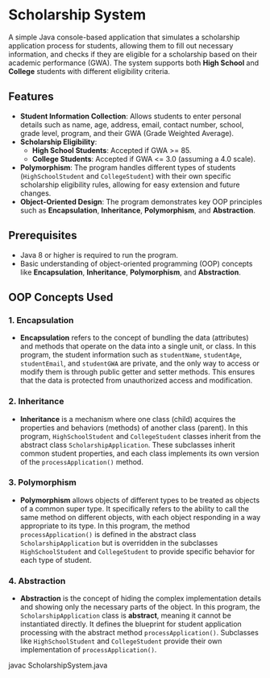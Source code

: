 # Scholarship System

A simple Java console-based application that simulates a scholarship application process for students, allowing them to fill out necessary information, and checks if they are eligible for a scholarship based on their academic performance (GWA). The system supports both **High School** and **College** students with different eligibility criteria.

## Features

- **Student Information Collection**: Allows students to enter personal details such as name, age, address, email, contact number, school, grade level, program, and their GWA (Grade Weighted Average).
- **Scholarship Eligibility**:
  - **High School Students**: Accepted if GWA >= 85.
  - **College Students**: Accepted if GWA <= 3.0 (assuming a 4.0 scale).
- **Polymorphism**: The program handles different types of students (`HighSchoolStudent` and `CollegeStudent`) with their own specific scholarship eligibility rules, allowing for easy extension and future changes.
- **Object-Oriented Design**: The program demonstrates key OOP principles such as **Encapsulation**, **Inheritance**, **Polymorphism**, and **Abstraction**.

## Prerequisites

- Java 8 or higher is required to run the program.
- Basic understanding of object-oriented programming (OOP) concepts like **Encapsulation**, **Inheritance**, **Polymorphism**, and **Abstraction**.

## OOP Concepts Used

### 1. **Encapsulation**
   - **Encapsulation** refers to the concept of bundling the data (attributes) and methods that operate on the data into a single unit, or class. In this program, the student information such as `studentName`, `studentAge`, `studentEmail`, and `studentGWA` are private, and the only way to access or modify them is through public getter and setter methods. This ensures that the data is protected from unauthorized access and modification.
   
### 2. **Inheritance**
   - **Inheritance** is a mechanism where one class (child) acquires the properties and behaviors (methods) of another class (parent). In this program, `HighSchoolStudent` and `CollegeStudent` classes inherit from the abstract class `ScholarshipApplication`. These subclasses inherit common student properties, and each class implements its own version of the `processApplication()` method.

### 3. **Polymorphism**
   - **Polymorphism** allows objects of different types to be treated as objects of a common super type. It specifically refers to the ability to call the same method on different objects, with each object responding in a way appropriate to its type. In this program, the method `processApplication()` is defined in the abstract class `ScholarshipApplication` but is overridden in the subclasses `HighSchoolStudent` and `CollegeStudent` to provide specific behavior for each type of student.

### 4. **Abstraction**
   - **Abstraction** is the concept of hiding the complex implementation details and showing only the necessary parts of the object. In this program, the `ScholarshipApplication` class is **abstract**, meaning it cannot be instantiated directly. It defines the blueprint for student application processing with the abstract method `processApplication()`. Subclasses like `HighSchoolStudent` and `CollegeStudent` provide their own implementation of `processApplication()`.

   javac ScholarshipSystem.java
